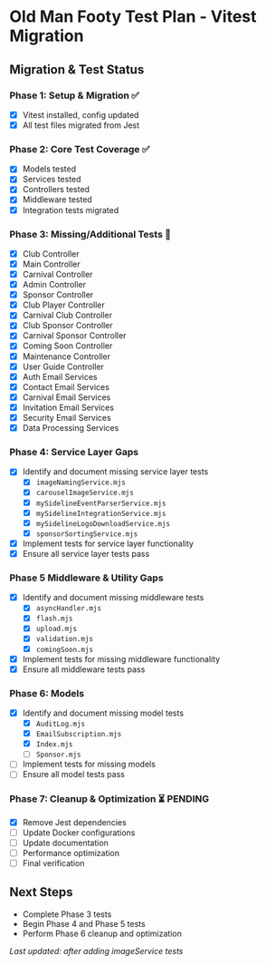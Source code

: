 # Old Man Footy Test Plan - Vitest Migration

## Migration & Test Status

### Phase 1: Setup & Migration ✅
- [x] Vitest installed, config updated
- [x] All test files migrated from Jest

### Phase 2: Core Test Coverage ✅
- [x] Models tested
- [x] Services tested
- [x] Controllers tested
- [x] Middleware tested
- [x] Integration tests migrated

### Phase 3: Missing/Additional Tests 🚧
- [x] Club Controller
- [x] Main Controller
- [x] Carnival Controller
- [x] Admin Controller
- [x] Sponsor Controller
- [x] Club Player Controller
- [x] Carnival Club Controller
- [x] Club Sponsor Controller
- [x] Carnival Sponsor Controller
- [x] Coming Soon Controller
- [x] Maintenance Controller
- [x] User Guide Controller
- [x] Auth Email Services
- [x] Contact Email Services
- [x] Carnival Email Services
- [x] Invitation Email Services
- [x] Security Email Services
- [x] Data Processing Services

### Phase 4: **Service Layer Gaps**
- [x] Identify and document missing service layer tests
  - [x] `imageNamingService.mjs`
  - [x] `carouselImageService.mjs`
  - [x] `mySidelineEventParserService.mjs`
  - [x] `mySidelineIntegrationService.mjs`
  - [x] `mySidelineLogoDownloadService.mjs`
  - [x] `sponsorSortingService.mjs`
- [x] Implement tests for service layer functionality
- [x] Ensure all service layer tests pass

### Phase 5 **Middleware & Utility Gaps**
- [x] Identify and document missing middleware tests
  - [x] `asyncHandler.mjs`
  - [x] `flash.mjs`
  - [x] `upload.mjs`
  - [x] `validation.mjs`
  - [x] `comingSoon.mjs`
- [x] Implement tests for missing middleware functionality
- [x] Ensure all middleware tests pass

### Phase 6: **Models**
- [x] Identify and document missing model tests
  - [x] `AuditLog.mjs`
  - [x] `EmailSubscription.mjs`
  - [x] `Index.mjs`
  - [ ] `Sponsor.mjs`
- [ ] Implement tests for missing models
- [ ] Ensure all model tests pass

### Phase 7: Cleanup & Optimization ⏳ PENDING
- [x] Remove Jest dependencies
- [ ] Update Docker configurations
- [ ] Update documentation
- [ ] Performance optimization
- [ ] Final verification

## Next Steps
- Complete Phase 3 tests
- Begin Phase 4 and Phase 5 tests
- Perform Phase 6 cleanup and optimization
  

*Last updated: after adding imageService tests*